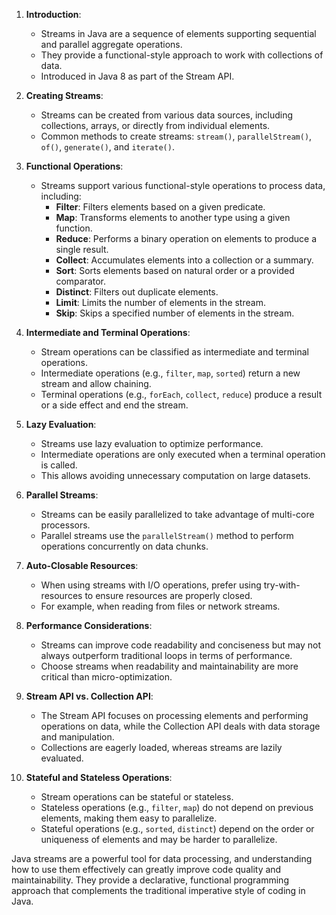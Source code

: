 1. **Introduction**:
    - Streams in Java are a sequence of elements supporting sequential and parallel aggregate operations.
    - They provide a functional-style approach to work with collections of data.
    - Introduced in Java 8 as part of the Stream API.

2. **Creating Streams**:
    - Streams can be created from various data sources, including collections, arrays, or directly from individual elements.
    - Common methods to create streams: `stream()`, `parallelStream()`, `of()`, `generate()`, and `iterate()`.

3. **Functional Operations**:
    - Streams support various functional-style operations to process data, including:
        - **Filter**: Filters elements based on a given predicate.
        - **Map**: Transforms elements to another type using a given function.
        - **Reduce**: Performs a binary operation on elements to produce a single result.
        - **Collect**: Accumulates elements into a collection or a summary.
        - **Sort**: Sorts elements based on natural order or a provided comparator.
        - **Distinct**: Filters out duplicate elements.
        - **Limit**: Limits the number of elements in the stream.
        - **Skip**: Skips a specified number of elements in the stream.

4. **Intermediate and Terminal Operations**:
    - Stream operations can be classified as intermediate and terminal operations.
    - Intermediate operations (e.g., `filter`, `map`, `sorted`) return a new stream and allow chaining.
    - Terminal operations (e.g., `forEach`, `collect`, `reduce`) produce a result or a side effect and end the stream.

5. **Lazy Evaluation**:
    - Streams use lazy evaluation to optimize performance.
    - Intermediate operations are only executed when a terminal operation is called.
    - This allows avoiding unnecessary computation on large datasets.

6. **Parallel Streams**:
    - Streams can be easily parallelized to take advantage of multi-core processors.
    - Parallel streams use the `parallelStream()` method to perform operations concurrently on data chunks.

7. **Auto-Closable Resources**:
    - When using streams with I/O operations, prefer using try-with-resources to ensure resources are properly closed.
    - For example, when reading from files or network streams.

8. **Performance Considerations**:
    - Streams can improve code readability and conciseness but may not always outperform traditional loops in terms of performance.
    - Choose streams when readability and maintainability are more critical than micro-optimization.

9. **Stream API vs. Collection API**:
    - The Stream API focuses on processing elements and performing operations on data, while the Collection API deals with data storage and manipulation.
    - Collections are eagerly loaded, whereas streams are lazily evaluated.

10. **Stateful and Stateless Operations**:
    - Stream operations can be stateful or stateless.
    - Stateless operations (e.g., `filter`, `map`) do not depend on previous elements, making them easy to parallelize.
    - Stateful operations (e.g., `sorted`, `distinct`) depend on the order or uniqueness of elements and may be harder to parallelize.

Java streams are a powerful tool for data processing, and understanding how to use them effectively can greatly improve code quality and maintainability. They provide a declarative, functional programming approach that complements the traditional imperative style of coding in Java.